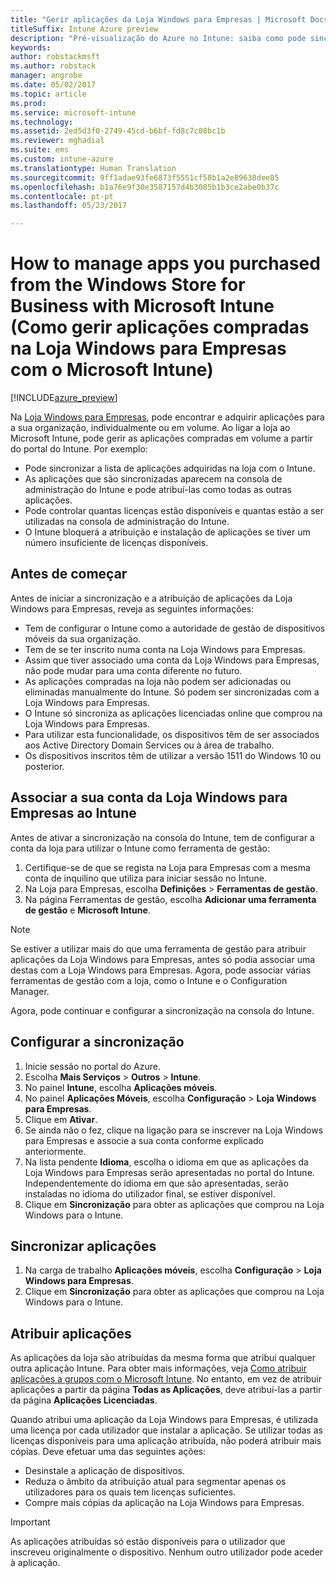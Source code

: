 ```yaml
---
title: "Gerir aplicações da Loja Windows para Empresas | Microsoft Docs"
titleSuffix: Intune Azure preview
description: "Pré-visualização do Azure no Intune: saiba como pode sincronizar aplicações no Intune a partir da Loja Windows para Empresas e, em seguida, atribuir e controlá-las."
keywords: 
author: robstackmsft
ms.author: robstack
manager: angrobe
ms.date: 05/02/2017
ms.topic: article
ms.prod: 
ms.service: microsoft-intune
ms.technology: 
ms.assetid: 2ed5d3f0-2749-45cd-b6bf-fd8c7c08bc1b
ms.reviewer: mghadial
ms.suite: ems
ms.custom: intune-azure
ms.translationtype: Human Translation
ms.sourcegitcommit: 9ff1adae93fe6873f5551cf58b1a2e89638dee85
ms.openlocfilehash: b1a76e9f30e3587157d4b3085b1b3ce2abe0b37c
ms.contentlocale: pt-pt
ms.lasthandoff: 05/23/2017

---
```


# <a name="how-to-manage-apps-you-purchased-from-the-windows-store-for-business-with-microsoft-intune"></a>How to manage apps you purchased from the Windows Store for Business with Microsoft Intune (Como gerir aplicações compradas na Loja Windows para Empresas com o Microsoft Intune)

[!INCLUDE[azure_preview](./includes/azure_preview.md)]


Na [Loja Windows para Empresas](https://www.microsoft.com/business-store), pode encontrar e adquirir aplicações para a sua organização, individualmente ou em volume. Ao ligar a loja ao Microsoft Intune, pode gerir as aplicações compradas em volume a partir do portal do Intune. Por exemplo:
* Pode sincronizar a lista de aplicações adquiridas na loja com o Intune.
* As aplicações que são sincronizadas aparecem na consola de administração do Intune e pode atribuí-las como todas as outras aplicações.
* Pode controlar quantas licenças estão disponíveis e quantas estão a ser utilizadas na consola de administração do Intune.
* O Intune bloquerá a atribuição e instalação de aplicações se tiver um número insuficiente de licenças disponíveis.

## <a name="before-you-start"></a>Antes de começar
Antes de iniciar a sincronização e a atribuição de aplicações da Loja Windows para Empresas, reveja as seguintes informações:
* Tem de configurar o Intune como a autoridade de gestão de dispositivos móveis da sua organização.
* Tem de se ter inscrito numa conta na Loja Windows para Empresas.
* Assim que tiver associado uma conta da Loja Windows para Empresas, não pode mudar para uma conta diferente no futuro.
* As aplicações compradas na loja não podem ser adicionadas ou eliminadas manualmente do Intune. Só podem ser sincronizadas com a Loja Windows para Empresas.
* O Intune só sincroniza as aplicações licenciadas online que comprou na Loja Windows para Empresas.
* Para utilizar esta funcionalidade, os dispositivos têm de ser associados aos Active Directory Domain Services ou à área de trabalho.
* Os dispositivos inscritos têm de utilizar a versão 1511 do Windows 10 ou posterior.

## <a name="associate-your-windows-store-for-business-account-with-intune"></a>Associar a sua conta da Loja Windows para Empresas ao Intune
Antes de ativar a sincronização na consola do Intune, tem de configurar a conta da loja para utilizar o Intune como ferramenta de gestão:
1. Certifique-se de que se regista na Loja para Empresas com a mesma conta de inquilino que utiliza para iniciar sessão no Intune.
2. Na Loja para Empresas, escolha **Definições** > **Ferramentas de gestão**.
3. Na página Ferramentas de gestão, escolha **Adicionar uma ferramenta de gestão** e **Microsoft Intune**.

> [!NOTE]
> Se estiver a utilizar mais do que uma ferramenta de gestão para atribuir aplicações da Loja Windows para Empresas, antes só podia associar uma destas com a Loja Windows para Empresas. Agora, pode associar várias ferramentas de gestão com a loja, como o Intune e o Configuration Manager.

Agora, pode continuar e configurar a sincronização na consola do Intune.

## <a name="configure-synchronization"></a>Configurar a sincronização

1. Inicie sessão no portal do Azure.
2. Escolha **Mais Serviços** > **Outros** > **Intune**.
3. No painel **Intune**, escolha **Aplicações móveis**.
1. No painel **Aplicações Móveis**, escolha **Configuração** > **Loja Windows para Empresas**.
2. Clique em **Ativar**.
3. Se ainda não o fez, clique na ligação para se inscrever na Loja Windows para Empresas e associe a sua conta conforme explicado anteriormente.
5. Na lista pendente **Idioma**, escolha o idioma em que as aplicações da Loja Windows para Empresas serão apresentadas no portal do Intune. Independentemente do idioma em que são apresentadas, serão instaladas no idioma do utilizador final, se estiver disponível.
6. Clique em **Sincronização** para obter as aplicações que comprou na Loja Windows para o Intune.

## <a name="synchronize-apps"></a>Sincronizar aplicações

1. Na carga de trabalho **Aplicações móveis**, escolha **Configuração** > **Loja Windows para Empresas**.
2. Clique em **Sincronização** para obter as aplicações que comprou na Loja Windows para o Intune.

## <a name="assign-apps"></a>Atribuir aplicações

As aplicações da loja são atribuídas da mesma forma que atribui qualquer outra aplicação Intune. Para obter mais informações, veja [Como atribuir aplicações a grupos com o Microsoft Intune](apps-deploy.md). No entanto, em vez de atribuir aplicações a partir da página **Todas as Aplicações**, deve atribuí-las a partir da página **Aplicações Licenciadas**.

Quando atribui uma aplicação da Loja Windows para Empresas, é utilizada uma licença por cada utilizador que instalar a aplicação. Se utilizar todas as licenças disponíveis para uma aplicação atribuída, não poderá atribuir mais cópias. Deve efetuar uma das seguintes ações:
* Desinstale a aplicação de dispositivos.
* Reduza o âmbito da atribuição atual para segmentar apenas os utilizadores para os quais tem licenças suficientes.
* Compre mais cópias da aplicação na Loja Windows para Empresas.

> [!Important]
> As aplicações atribuídas só estão disponíveis para o utilizador que inscreveu originalmente o dispositivo. Nenhum outro utilizador pode aceder à aplicação.

